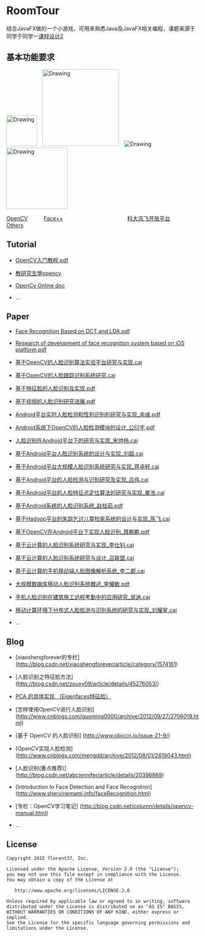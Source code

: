 # RoomTour

结合JavaFX做的一个小游戏，可用来熟悉Java及JavaFX相关编程，课题来源于同学于同学一[课程设计2](https://github.com/msandroid/RoomTour/blob/master/about.pdf)

基本功能要求
--------
 <img src="https://github.com/msAndroid/Face-recognition/blob/master/img/opencv.png" alt="Drawing"  width="80"/>　<img src="https://github.com/msAndroid/Face-recognition/blob/master/img/facepp_inside.png" alt="Drawing"  width="200"/>　<img src="https://github.com/msAndroid/Face-recognition/blob/master/img/kedaxunfei.png" alt="Drawing" />　<img src="https://github.com/msAndroid/Face-recognition/blob/master/img/face.png" alt="Drawing" width="160"/>

[OpenCV](http://opencv.org/)　　　[Face++](http://www.faceplusplus.com.cn/)　　　　　　　　　　　　[科大讯飞开放平台](http://www.xfyun.cn/)　　　　　　　　[Others](http://www.open-open.com/lib/view/open1415669593977.html)

Tutorial
--------
* [OpenCV入门教程.pdf](https://github.com/msAndroid/Face-recognition/blob/master/source/OpenCV%E5%85%A5%E9%97%A8%E6%95%99%E7%A8%8B.pdf)

* [教研究生學opencv](http://www.cmlab.csie.ntu.edu.tw/~jsyeh/wiki/doku.php?id=%E8%91%89%E6%AD%A3%E8%81%96%E8%80%81%E5%B8%AB:%E6%95%99%E7%A0%94%E7%A9%B6%E7%94%9F%E5%AD%B8opencv)

* [OpenCv Online doc](http://docs.opencv.org/)

* ...


Paper
--------
* [Face Recognition Based on DCT and LDA.pdf](https://github.com/msAndroid/Face-recognition/blob/master/source/Face%20Recognition%20Based%20on%20DCT%20and%20LDA.pdf)

* [Research of development of face recognition system based on iOS platform.pdf](https://github.com/msAndroid/Face-recognition/blob/master/source/Research%20of%20development%20of%20face%20recognition%20system%20based%20on%20iOS%20platform.pdf)

* [基于OpenCV的人脸识别算法实验平台研究与实现.caj](https://github.com/msAndroid/Face-recognition/blob/master/source/%E5%9F%BA%E4%BA%8EOpenCV%E7%9A%84%E4%BA%BA%E8%84%B8%E8%AF%86%E5%88%AB%E7%AE%97%E6%B3%95%E5%AE%9E%E9%AA%8C%E5%B9%B3%E5%8F%B0%E7%A0%94%E7%A9%B6%E4%B8%8E%E5%AE%9E%E7%8E%B0.caj)

* [基于OpenCV的人脸跟踪识别系统研究.caj](https://github.com/msAndroid/Face-recognition/blob/master/source/%E5%9F%BA%E4%BA%8EOpenCV%E7%9A%84%E4%BA%BA%E8%84%B8%E8%B7%9F%E8%B8%AA%E8%AF%86%E5%88%AB%E7%B3%BB%E7%BB%9F%E7%A0%94%E7%A9%B6.caj)

* [基于特征脸的人脸识别及实现.pdf](https://github.com/msAndroid/Face-recognition/blob/master/source/%E5%9F%BA%E4%BA%8E%E7%89%B9%E5%BE%81%E8%84%B8%E7%9A%84%E4%BA%BA%E8%84%B8%E8%AF%86%E5%88%AB%E5%8F%8A%E5%AE%9E%E7%8E%B0.pdf)

* [基于视频的人脸识别研究进展.pdf](https://github.com/msAndroid/Face-recognition/blob/master/source/%E5%9F%BA%E4%BA%8E%E8%A7%86%E9%A2%91%E7%9A%84%E4%BA%BA%E8%84%B8%E8%AF%86%E5%88%AB%E7%A0%94%E7%A9%B6%E8%BF%9B%E5%B1%95.pdf)

* [Android平台实时人脸检测和性别识别的研究与实现_余彧.pdf](https://github.com/msAndroid/Face-recognition/blob/master/source/Android平台实时人脸检测和性别识别的研究与实现_余彧.pdf)

* [Android系统下OpenCV的人脸检测模块的设计_公衍宇.pdf](https://github.com/msAndroid/Face-recognition/blob/master/source/Android系统下OpenCV的人脸检测模块的设计_公衍宇.pdf)

* [人脸识别在Android平台下的研究与实现_宋帅杨.caj](https://github.com/msAndroid/Face-recognition/blob/master/source/人脸识别在Android平台下的研究与实现_宋帅杨.caj)

* [基于Android平台人脸识别系统的设计与实现_刘超.caj](https://github.com/msAndroid/Face-recognition/blob/master/source/基于Android平台人脸识别系统的设计与实现_刘超.caj)

* [基于Android平台大规模人脸识别系统研究与实现_蒋卓轩.caj](https://github.com/msAndroid/Face-recognition/blob/master/source/基于Android平台大规模人脸识别系统研究与实现_蒋卓轩.caj)

* [基于Android平台的人脸检测与识别研究及实现_吕伟.caj](https://github.com/msAndroid/Face-recognition/tree/master/source)

* [基于Android平台的人脸特征点定位算法的研究与实现_姜浩.caj](https://github.com/msAndroid/Face-recognition/blob/master/source/基于Android平台的人脸特征点定位算法的研究与实现_姜浩.caj)

* [基于Android系统的人脸识别系统_赵桂茹.pdf](https://github.com/msAndroid/Face-recognition/blob/master/source/基于Android系统的人脸识别系统_赵桂茹.pdf)

* [基于Hadoop平台的失踪乞讨儿童检索系统的设计与实现_陈飞.caj](https://github.com/msAndroid/Face-recognition/blob/master/source/基于Hadoop平台的失踪乞讨儿童检索系统的设计与实现_陈飞.caj)

* [基于OpenCV在Android平台下实现人脸识别_聂鹏鹏.pdf](https://github.com/msAndroid/Face-recognition/blob/master/source/基于OpenCV在Android平台下实现人脸识别_聂鹏鹏.pdf)

* [基于云计算的人脸识别系统研究与实现_李仕钊.caj](https://github.com/msAndroid/Face-recognition/blob/master/source/基于云计算的人脸识别系统研究与实现_李仕钊.caj)

* [基于云计算的人脸识别系统研究与设计_吕联盟.caj](https://github.com/msAndroid/Face-recognition/blob/master/source/基于云计算的人脸识别系统研究与设计_吕联盟.caj)

* [基于云计算的手机移动端人脸图像解析系统_李二郎.caj](https://github.com/msAndroid/Face-recognition/blob/master/source/基于云计算的手机移动端人脸图像解析系统_李二郎.caj)

* [大规模数据库移动人脸识别系统概述_李耀敏.pdf](https://github.com/msAndroid/Face-recognition/blob/master/source/大规模数据库移动人脸识别系统概述_李耀敏.pdf)

* [手机人脸识别在建筑施工远程考勤中的应用研究_吴迪.caj](https://github.com/msAndroid/Face-recognition/blob/master/source/手机人脸识别在建筑施工远程考勤中的应用研究_吴迪.caj)

* [移动计算环境下分布式人脸检测与识别系统的研究与实现_刘耀星.caj](https://github.com/msAndroid/Face-recognition/blob/master/source/移动计算环境下分布式人脸检测与识别系统的研究与实现_刘耀星.caj)


* ...

Blog
--------
* [xiaoshengforever的专栏] (http://blog.csdn.net/xiaoshengforever/article/category/1574161)

* [人脸识别之特征脸方法] (http://blog.csdn.net/zouxy09/article/details/45276053/)

* [PCA 的具体实现 （Eigenfaces特征脸）](http://blog.csdn.net/xiaoshengforever/article/details/13041753)

* [怎样使用OpenCV进行人脸识别] (http://www.cnblogs.com/guoming0000/archive/2012/09/27/2706019.html)

* [基于 OpenCV 的人脸识别] (http://www.objccn.io/issue-21-9/)

* [OpenCV实现人脸检测] (http://www.cnblogs.com/mengdd/archive/2012/08/01/2619043.html)

* [人脸识别(重点推荐)] (http://blog.csdn.net/abcjennifer/article/details/20396869)

* [Introduction to Face Detection and Face Recognition] (http://www.shervinemami.info/faceRecognition.html)

* [专栏：OpenCV学习笔记] (http://blog.csdn.net/column/details/opencv-manual.html)

* ...


License
--------

    Copyright 2015 florent37, Inc.

    Licensed under the Apache License, Version 2.0 (the "License");
    you may not use this file except in compliance with the License.
    You may obtain a copy of the License at

       http://www.apache.org/licenses/LICENSE-2.0

    Unless required by applicable law or agreed to in writing, software
    distributed under the License is distributed on an "AS IS" BASIS,
    WITHOUT WARRANTIES OR CONDITIONS OF ANY KIND, either express or implied.
    See the License for the specific language governing permissions and
    limitations under the License.




